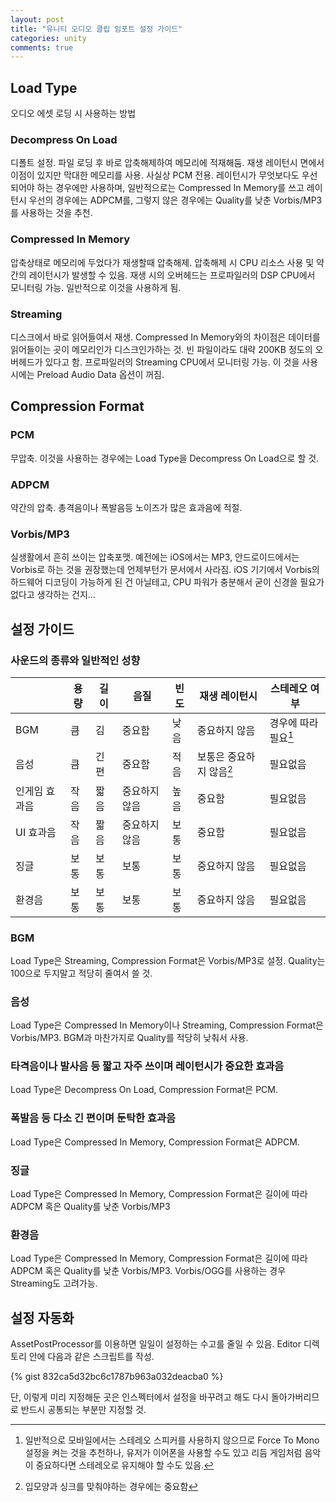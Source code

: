 ```yaml
---
layout: post
title: "유니티 오디오 클립 임포트 설정 가이드"
categories: unity
comments: true
---
```

## Load Type

오디오 에셋 로딩 시 사용하는 방법

### Decompress On Load

디폴트 설정. 파일 로딩 후 바로 압축해제하여 메모리에 적재해둠. 재생 레이턴시 면에서 이점이 있지만 막대한 메모리를 사용. 사실상 PCM 전용. 레이턴시가 무엇보다도 우선되어야 하는 경우에만 사용하며, 일반적으로는 Compressed In Memory를 쓰고 레이턴시 우선의 경우에는 ADPCM를, 그렇지 않은 경우에는 Quality를 낮춘 Vorbis/MP3를 사용하는 것을 추천.

### Compressed In Memory

압축상태로 메모리에 두었다가 재생할때 압축해제. 압축해제 시 CPU 리소스 사용 및 약간의 레이턴시가 발생할 수 있음. 재생 시의 오버헤드는 프로파일러의 DSP CPU에서 모니터링 가능. 일반적으로 이것을 사용하게 됨.

### Streaming

디스크에서 바로 읽어들여서 재생. Compressed In Memory와의 차이점은 데이터를 읽어들이는 곳이 메모리인가 디스크인가하는 것. 빈 파일이라도 대략 200KB 정도의 오버헤드가 있다고 함. 프로파일러의 Streaming CPU에서 모니터링 가능. 이 것을 사용시에는 Preload Audio Data 옵션이 꺼짐.

## Compression Format

### PCM

무압축. 이것을 사용하는 경우에는 Load Type을 Decompress On Load으로 할 것.

### ADPCM

약간의 압축. 총격음이나 폭발음등 노이즈가 많은 효과음에 적절.

### Vorbis/MP3

실생활에서 흔히 쓰이는 압축포맷. 예전에는 iOS에서는 MP3, 안드로이드에서는 Vorbis로 하는 것을 권장했는데 언제부턴가 문서에서 사라짐. iOS 기기에서 Vorbis의 하드웨어 디코딩이 가능하게 된 건 아닐테고, CPU 파워가 충분해서 굳이 신경쓸 필요가 없다고 생각하는 건지...

## 설정 가이드

### 사운드의 종류와 일반적인 성향

|               | 용량 | 길이  | 음질          | 빈도 | 재생 레이턴시            | 스테레오 여부        |
|---------------|------|-------|---------------|------|--------------------------|----------------------|
| BGM           | 큼   | 김    | 중요함        | 낮음 | 중요하지 않음            | 경우에 따라 필요[^1] |
| 음성          | 큼   | 긴 편 | 중요함        | 적음 | 보통은 중요하지 않음[^2] | 필요없음             |
| 인게임 효과음 | 작음 | 짧음  | 중요하지 않음 | 높음 | 중요함                   | 필요없음             |
| UI 효과음     | 작음 | 짧음  | 중요하지 않음 | 보통 | 중요함                   | 필요없음             |
| 징글          | 보통 | 보통  | 보통          | 보통 | 중요하지 않음            | 필요없음             |
| 환경음        | 보통 | 보통  | 보통          | 보통 | 중요하지 않음            | 필요없음             |

[^1]: 일반적으로 모바일에서는 스테레오 스피커를 사용하지 않으므로 Force To Mono 설정을 켜는 것을 추천하나, 유저가 이어폰을 사용할 수도 있고 리듬 게임처럼 음악이 중요하다면 스테레오로 유지해야 할 수도 있음.
[^2]: 입모양과 싱크를 맞춰야하는 경우에는 중요함

### BGM

Load Type은 Streaming, Compression Format은 Vorbis/MP3로 설정. Quality는 100으로 두지말고 적당히 줄여서 쓸 것.

### 음성

Load Type은 Compressed In Memory이나 Streaming, Compression Format은 Vorbis/MP3. BGM과 마찬가지로 Quality를 적당히 낮춰서 사용.

### 타격음이나 발사음 등 짧고 자주 쓰이며 레이턴시가 중요한 효과음

Load Type은 Decompress On Load, Compression Format은 PCM.

### 폭발음 등 다소 긴 편이며 둔탁한 효과음

Load Type은 Compressed In Memory, Compression Format은 ADPCM.

### 징글

Load Type은 Compressed In Memory, Compression Format은 길이에 따라 ADPCM 혹은 Quality를 낮춘 Vorbis/MP3

### 환경음

Load Type은 Compressed In Memory, Compression Format은 길이에 따라 ADPCM 혹은 Quality를 낮춘 Vorbis/MP3. Vorbis/OGG를 사용하는 경우 Streaming도 고려가능.

## 설정 자동화

AssetPostProcessor를 이용하면 일일이 설정하는 수고를 줄일 수 있음. Editor 디렉토리 안에 다음과 같은 스크립트를 작성.

{% gist 832ca5d32bc6c1787b963a032deacba0 %}

단, 이렇게 미리 지정해둔 곳은 인스펙터에서 설정을 바꾸려고 해도 다시 돌아가버리므로 반드시 공통되는 부분만 지정할 것.